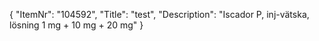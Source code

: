 {
  "ItemNr": "104592",
  "Title": "test",
  "Description": "Iscador P, inj-vätska, lösning 1 mg + 10 mg + 20 mg"
}